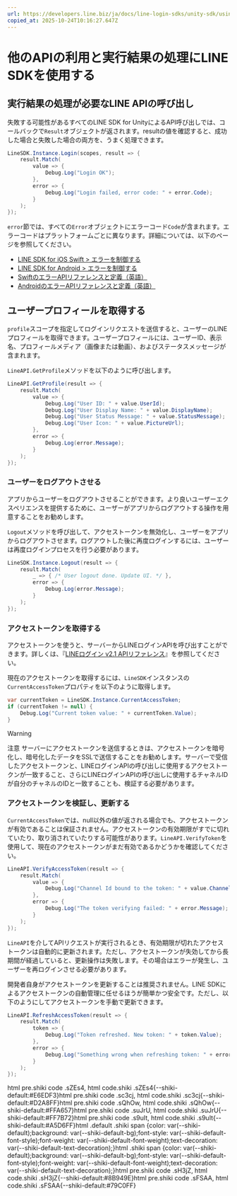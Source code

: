 ```yaml
---
url: https://developers.line.biz/ja/docs/line-login-sdks/unity-sdk/using-sdk/
copied_at: 2025-10-24T10:16:27.647Z
---
```

# 他のAPIの利用と実行結果の処理にLINE SDKを使用する

## 実行結果の処理が必要なLINE APIの呼び出し

失敗する可能性があるすべてのLINE SDK for UnityによるAPI呼び出しでは、コールバックで`Result`オブジェクトが返されます。resultの値を確認すると、成功した場合と失敗した場合の両方を、うまく処理できます。

```csharp
LineSDK.Instance.Login(scopes, result => {
    result.Match(
        value => {
            Debug.Log("Login OK");
        },
        error => {
            Debug.Log("Login failed, error code: " + error.Code);
        }
    );
});
```

`error`節では、すべての`Error`オブジェクトにエラーコード`Code`が含まれます。エラーコードはプラットフォームごとに異なります。詳細については、以下のページを参照してください。

*   [LINE SDK for iOS Swift > エラーを制御する](https://developers.line.biz/ja/docs/line-login-sdks/ios-sdk/swift/error-handling/)
*   [LINE SDK for Android > エラーを制御する](https://developers.line.biz/ja/docs/line-login-sdks/android-sdk/handling-errors/)
*   [SwiftのエラーAPIリファレンスと定義（英語）](https://developers.line.biz/en/reference/ios-sdk-swift/Enums/LineSDKError.html)
*   [AndroidのエラーAPIリファレンスと定義（英語）](https://developers.line.biz/en/reference/android-sdk/reference/com/linecorp/linesdk/LineApiResponseCode.html)

## ユーザープロフィールを取得する

`profile`スコープを指定してログインリクエストを送信すると、ユーザーのLINEプロフィールを取得できます。ユーザープロフィールには、ユーザーID、表示名、プロフィールメディア（画像または動画）、およびステータスメッセージが含まれます。

`LineAPI.GetProfile`メソッドを以下のように呼び出します。

```csharp
LineAPI.GetProfile(result => {
    result.Match(
        value => {
            Debug.Log("User ID: " + value.UserId);
            Debug.Log("User Display Name: " + value.DisplayName);
            Debug.Log("User Status Message: " + value.StatusMessage);
            Debug.Log("User Icon: " + value.PictureUrl);
        },
        error => {
            Debug.Log(error.Message);
        }
    );
});
```

### ユーザーをログアウトさせる

アプリからユーザーをログアウトさせることができます。より良いユーザーエクスペリエンスを提供するために、ユーザーがアプリからログアウトする操作を用意することをお勧めします。

`Logout`メソッドを呼び出して、アクセストークンを無効化し、ユーザーをアプリからログアウトさせます。ログアウトした後に再度ログインするには、ユーザーは再度ログインプロセスを行う必要があります。

```csharp
LineSDK.Instance.Logout(result => {
    result.Match(
        _ => { /* User logout done. Update UI. */ },
        error => {
            Debug.Log(error.Message);
        }
    );
});
```

### アクセストークンを取得する

アクセストークンを使うと、サーバーからLINEログインAPIを呼び出すことができます。詳しくは、『[LINEログイン v2.1 APIリファレンス](https://developers.line.biz/ja/reference/line-login/)』を参照してください。

現在のアクセストークンを取得するには、`LineSDK`インスタンスの`CurrentAccessToken`プロパティを以下のように取得します。

```csharp
var currentToken = LineSDK.Instance.CurrentAccessToken;
if (currentToken != null) {
    Debug.Log("Current token value: " + currentToken.Value);
}
```

> [!WARNING]
> 注意
> サーバーにアクセストークンを送信するときは、アクセストークンを暗号化し、暗号化したデータをSSLで送信することをお勧めします。サーバーで受信したアクセストークンと、LINEログインAPIの呼び出しに使用するアクセストークンが一致すること、さらにLINEログインAPIの呼び出しに使用するチャネルIDが自分のチャネルのIDと一致することも、検証する必要があります。

### アクセストークンを検証し、更新する

`CurrentAccessToken`では、null以外の値が返される場合でも、アクセストークンが有効であることは保証されません。アクセストークンの有効期限がすでに切れていたり、取り消されていたりする可能性があります。`LineAPI.VerifyToken`を使用して、現在のアクセストークンがまだ有効であるかどうかを確認してください。

```csharp
LineAPI.VerifyAccessToken(result => {
    result.Match(
        value => {
            Debug.Log("Channel Id bound to the token: " + value.ChannelId);
        },
        error => {
            Debug.Log("The token verifying failed: " + error.Message);
        }
    );
});
```

`LineAPI`を介してAPIリクエストが実行されるとき、有効期限が切れたアクセストークンは自動的に更新されます。ただし、アクセストークンが失効してから長期間が経過していると、更新操作は失敗します。その場合はエラーが発生し、ユーザーを再ログインさせる必要があります。

開発者自身がアクセストークンを更新することは推奨されません。LINE SDKによるアクセストークンの自動管理に任せるほうが簡単かつ安全です。ただし、以下のようにしてアクセストークンを手動で更新できます。

```csharp
LineAPI.RefreshAccessToken(result => {
    result.Match(
        token => {
            Debug.Log("Token refreshed. New token: " + token.Value);
        },
        error => {
            Debug.Log("Something wrong when refreshing token: " + error.Message);
        }
    );
});
```

html pre.shiki code .sZEs4, html code.shiki .sZEs4{--shiki-default:#E6EDF3}html pre.shiki code .sc3cj, html code.shiki .sc3cj{--shiki-default:#D2A8FF}html pre.shiki code .sQhOw, html code.shiki .sQhOw{--shiki-default:#FFA657}html pre.shiki code .suJrU, html code.shiki .suJrU{--shiki-default:#FF7B72}html pre.shiki code .s9uIt, html code.shiki .s9uIt{--shiki-default:#A5D6FF}html .default .shiki span {color: var(--shiki-default);background: var(--shiki-default-bg);font-style: var(--shiki-default-font-style);font-weight: var(--shiki-default-font-weight);text-decoration: var(--shiki-default-text-decoration);}html .shiki span {color: var(--shiki-default);background: var(--shiki-default-bg);font-style: var(--shiki-default-font-style);font-weight: var(--shiki-default-font-weight);text-decoration: var(--shiki-default-text-decoration);}html pre.shiki code .sH3jZ, html code.shiki .sH3jZ{--shiki-default:#8B949E}html pre.shiki code .sFSAA, html code.shiki .sFSAA{--shiki-default:#79C0FF}